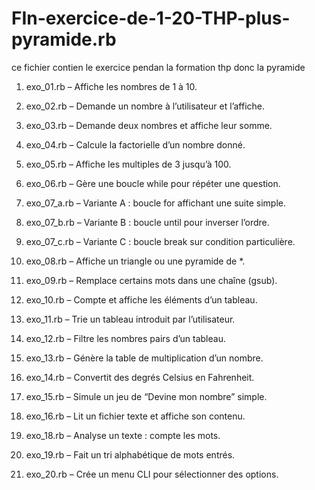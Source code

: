 # FIn-exercice-de-1-20-THP-plus-pyramide.rb
ce fichier contien le exercice pendan la formation thp donc la pyramide

1. exo_01.rb – Affiche les nombres de 1 à 10.

2. exo_02.rb – Demande un nombre à l’utilisateur et l’affiche.

3. exo_03.rb – Demande deux nombres et affiche leur somme.

4. exo_04.rb – Calcule la factorielle d’un nombre donné.

5. exo_05.rb – Affiche les multiples de 3 jusqu’à 100.

6. exo_06.rb – Gère une boucle while pour répéter une question.

7. exo_07_a.rb – Variante A : boucle for affichant une suite simple.

8. exo_07_b.rb – Variante B : boucle until pour inverser l’ordre.

9. exo_07_c.rb – Variante C : boucle break sur condition particulière.

10. exo_08.rb – Affiche un triangle ou une pyramide de *.

11. exo_09.rb – Remplace certains mots dans une chaîne (gsub).

12. exo_10.rb – Compte et affiche les éléments d’un tableau.

13. exo_11.rb – Trie un tableau introduit par l’utilisateur.

14. exo_12.rb – Filtre les nombres pairs d’un tableau.

15. exo_13.rb – Génère la table de multiplication d’un nombre.

16. exo_14.rb – Convertit des degrés Celsius en Fahrenheit.

17. exo_15.rb – Simule un jeu de “Devine mon nombre” simple.

18. exo_16.rb – Lit un fichier texte et affiche son contenu.

19. exo_18.rb – Analyse un texte : compte les mots.

20. exo_19.rb – Fait un tri alphabétique de mots entrés.

21. exo_20.rb – Crée un menu CLI pour sélectionner des options.

